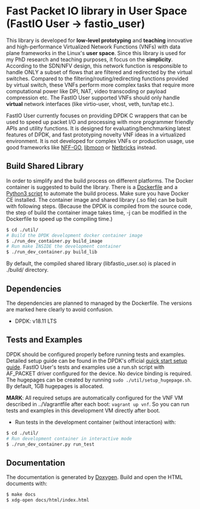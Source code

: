 # Fast Packet IO library in User Space (FastIO User -> fastio_user) #

This library is developed for **low-level prototyping** and **teaching** innovative and high-performance Virtualized
Network Functions (VNFs) with data plane frameworks in the Linux's **user space**. Since this library is used for my PhD
research and teaching purposes, it focus on the **simplicity**.  According to the SDN/NFV design, this network function
is responsible to handle ONLY a subset of flows that are filtered and redirected by the virtual switches. Compared to
the filtering/routing/redirecting functions provided by virtual switch, these VNFs perform more complex tasks that
require more computational power like DPI, NAT, video transcoding or payload compression etc.  The FastIO User supported
VNFs should only handle **virtual** network interfaces (like virtio-user, vhost, veth, tun/tap etc.).

FastIO User currently focuses on providing DPDK C wrappers that can be used to speed up packet I/O and processing with
more programmer friendly APIs and utility functions. It is designed for evaluating/benchmarking latest features of DPDK,
and fast prototyping novelty VNF ideas in a virtualized environment. It is not developed for complex VNFs or production
usage, use good frameworks like [NFF-GO](https://github.com/intel-go/nff-go),
[libmoon](https://github.com/libmoon/libmoon) or [Netbricks](https://github.com/NetSys/NetBricks) instead.

## Build Shared Library ##

In order to simplify and the build process on different platforms. The Docker container is suggested to build the
library. There is a [Dockerfile](./Dockerfile) and a [Python3 script](./util/run_dev_container.py) to automate the build
process. Make sure you have Docker CE installed. The container image and shared library (.so file) can be built with
following steps.  (Because the DPDK is compiled from the source code, the step of build the container image takes time,
-j can be modified in the Dockerfile to speed up the compiling time.)

```bash
$ cd ./util/
# Build the DPDK development docker container image
$ ./run_dev_container.py build_image
# Run make INSIDE the development container
$ ./run_dev_container.py build_lib
```

By default, the compiled shared library (libfastio_user.so) is placed in ./build/ directory.

## Dependencies ##

The dependencies are planned to managed by the Dockerfile. The versions are marked here clearly to avoid confusion.

- DPDK: v18.11 LTS

## Tests and Examples ##

DPDK should be configured properly before running tests and examples. Detailed setup guide can be found in the DPDK's
official [quick start setup guide](https://doc.dpdk.org/guides/linux_gsg/quick_start.html). FastIO User's tests and
examples use a run.sh script with AF_PACKET driver configured for the device. No device binding is required. The
hugepages can be created by running `sudo ./util/setup_hugepage.sh`. By default, 1GB hugepages is allocated.

**MARK**: All required setups are automatically configured for the VNF VM described in ../Vagrantfile after each boot:
`vagrant up vnf`. So you can run tests and examples in this development VM directly after boot.

- Run tests in the development container (without interaction) with:

```bash
$ cd ./util/
# Run development container in interactive mode
$ ./run_dev_container.py run_test
```

## Documentation ##

The documentation is generated by [Doxygen](http://www.doxygen.nl/). Build and open the HTML documents with:

```bash
$ make docs
$ xdg-open docs/html/index.html
```
